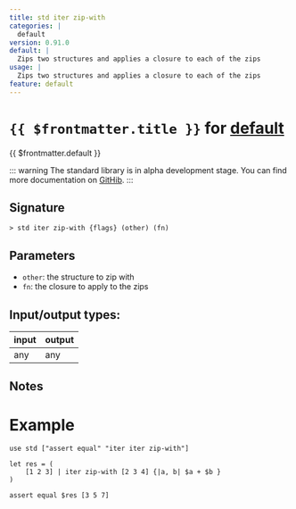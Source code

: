 ```yaml
---
title: std iter zip-with
categories: |
  default
version: 0.91.0
default: |
  Zips two structures and applies a closure to each of the zips
usage: |
  Zips two structures and applies a closure to each of the zips
feature: default
---
```

<!-- This file is automatically generated. Please edit the command in https://github.com/nushell/nushell instead. -->

# `{{ $frontmatter.title }}` for [default](/commands/categories/default.md)

<div class='command-title'>{{ $frontmatter.default }}</div>


::: warning
The standard library is in alpha development stage. You can find more documentation on [GitHib](https://github.com/nushell/nushell/tree/main/crates/nu-std).
:::
## Signature

```> std iter zip-with {flags} (other) (fn)```

## Parameters

 -  `other`: the structure to zip with
 -  `fn`: the closure to apply to the zips


## Input/output types:

| input | output |
| ----- | ------ |
| any   | any    |

## Notes
# Example
```nu
use std ["assert equal" "iter iter zip-with"]

let res = (
    [1 2 3] | iter zip-with [2 3 4] {|a, b| $a + $b }
)

assert equal $res [3 5 7]
```